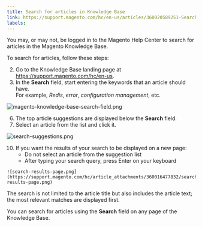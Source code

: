 ```yaml
---
title: Search for articles in Knowledge Base
link: https://support.magento.com/hc/en-us/articles/360020589251-Search-for-articles-in-Knowledge-Base
labels: 
---
```


You may, or may not, be logged in to the Magento Help Center to search for articles in the Magento Knowledge Base.

 To search for articles, follow these steps:

 
 2. Go to the Knowledge Base landing page at <https://support.magento.com/hc/en-us>.
 4. In the **Search** field, start entering the keywords that an article should have.   
For example, *Redis*, *error*, *configuration management*, etc.  
  
![magento-knowledge-base-search-field.png](https://support.magento.com/hc/article_attachments/360016528791/magento-knowledge-base-search-field.png)  
  
 
 6. The top article suggestions are displayed below the **Search** field.
 8. Select an article from the list and click it.  
  
![search-suggestions.png](https://support.magento.com/hc/article_attachments/360016528991/search-suggestions.png)  
  
 
 10. If you want the results of your search to be displayed on a new page: 
	 * Do not select an article from the suggestion list
	 * After typing your search query, press Enter on your keyboard  
	  
	![search-results-page.png](https://support.magento.com/hc/article_attachments/360016477832/search-results-page.png) 
 
 The search is not limited to the article title but also includes the article text; the most relevant matches are displayed first.

 You can search for articles using the **Search** field on any page of the Knowledge Base.

